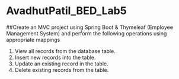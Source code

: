 # AvadhutPatil_BED_Lab5

##Create an MVC project using Spring Boot & Thymeleaf (Employee Management System) and perform the following operations using appropriate mappings 


1. View all records from the database table.
2. Insert new records into the table.
3. Update an existing record in the table.
4. Delete existing records from the table.
